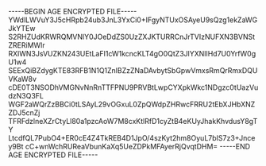 -----BEGIN AGE ENCRYPTED FILE-----
YWdlLWVuY3J5cHRpb24ub3JnL3YxCi0+IFgyNTUxOSAyeU9sQzg1ekZaWGJkYTEw
S2RHZUdKRWRQMVNlY0JOeDdZS0UzZXJKTURRCnJrTVIzNUFXN3BVNStZRERiMWlr
RXlWN3JsVUZKN243UEtLaFI1cW1kcncKLT4gO0QtZ3JlYXNlIHd7U0YrfW0gU1w4
SEExQiBZdygKTE83RFB1N1Q1ZnlBZzZNaDAvbytSbGpwVmxsRmQrRmxDQUVKaW8v
cDE0T3NSODhVMGNvNnRnTTFPNU9PRVBtLwpCYXpkWkc1NDgzc0tUazVudzN3Q3FL
WGF2aWQrZzBBCi0tLSAyL29vOGxuL0ZpQWdpZHRwcFRRU2tEbXJHbXNZZDJ5cnZj
TFRFdzlneXZrCtyLl80a1pzcAoW7M8cxKtlRfD1cyZtB4eKUyJhakKhvdusY8gTY
LtcdfQL7PubO4+ER0cE4Z4TkREB4D1JpO/4szKyt2hm8OyuL7bIS7z3+Jncey9Bt
cC+wnWchRUReaVbunKaXq5UeZDPkMFAyerRjQvqtDHM=
-----END AGE ENCRYPTED FILE-----

